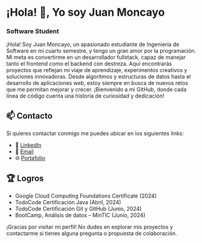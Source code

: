# ¡Hola! 👋, Yo soy Juan Moncayo
### Software Student

¡Hola! Soy Juan Moncayo, un apasionado estudiante de Ingeniería de Software en mi cuarto semestre, y tengo un gran amor por la programación. Mi meta es convertirme en un desarrollador fullstack, capaz de manejar tanto el frontend como el backend con destreza. Aquí encontrarás proyectos que reflejan mi viaje de aprendizaje, experimentos creativos y soluciones innovadoras. Desde algoritmos y estructuras de datos hasta el desarrollo de aplicaciones web, estoy siempre en busca de nuevos retos que me permitan mejorar y crecer. ¡Bienvenido a mi GitHub, donde cada línea de código cuenta una historia de curiosidad y dedicación!

## 📫 Contacto

Si quieres contactar conmigo me puedes ubicar en los siguientes links:

- 📰 [LinkedIn](https://www.linkedin.com/in/juan-moncayo-19a2a7306/ "LinkedIn")
- 📨 [Email](mailto:juan.moncayo627@gmail.com "juan.moncayo627@gmail.com")
- 🌐 [Portafolio](https://pureba-portafolio.vercel.app "Mi Portafolio")

## 🏆 Logros
- Google Cloud Computing Foundations Certificate (2024)
- TodoCode Certificación Java (Abril, 2024)
- TodoCode Certificación Git y GitHub (Junio, 2024)
- BootCamp, Análisis de datos – MinTIC (Junio, 2024)

¡Gracias por visitar mi perfil! No dudes en explorar mis proyectos y contactarme si tienes alguna pregunta o propuesta de colaboración.
